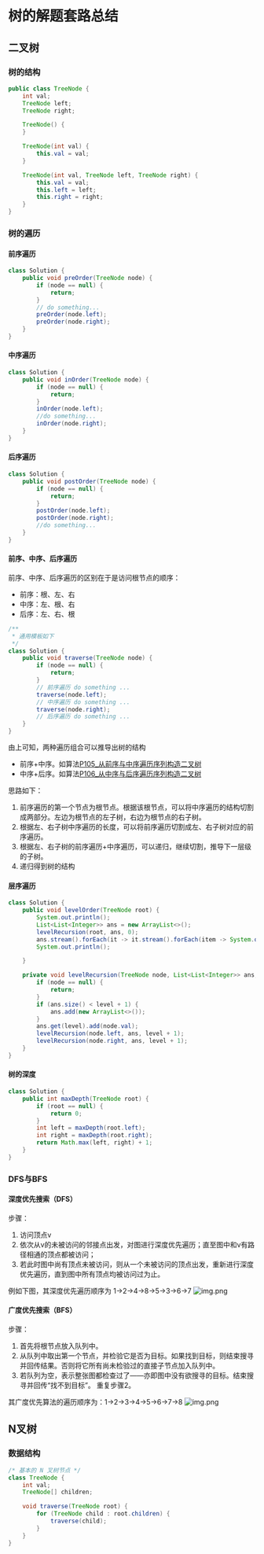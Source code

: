 # 树的解题套路总结

## 二叉树

### 树的结构

```java
public class TreeNode {
    int val;
    TreeNode left;
    TreeNode right;

    TreeNode() {
    }

    TreeNode(int val) {
        this.val = val;
    }

    TreeNode(int val, TreeNode left, TreeNode right) {
        this.val = val;
        this.left = left;
        this.right = right;
    }
}
```

### 树的遍历

#### 前序遍历

```java
class Solution {
    public void preOrder(TreeNode node) {
        if (node == null) {
            return;
        }
        // do something...
        preOrder(node.left);
        preOrder(node.right);
    }
}
```

#### 中序遍历

```java
class Solution {
    public void inOrder(TreeNode node) {
        if (node == null) {
            return;
        }
        inOrder(node.left);
        //do something...
        inOrder(node.right);
    }
}
```

#### 后序遍历

```java
class Solution {
    public void postOrder(TreeNode node) {
        if (node == null) {
            return;
        }
        postOrder(node.left);
        postOrder(node.right);
        //do something...
    }
}
```

#### 前序、中序、后序遍历

前序、中序、后序遍历的区别在于是访问根节点的顺序：

- 前序：根、左、右
- 中序：左、根、右
- 后序：左、右、根

```java
/**
 * 通用模板如下
 */
class Solution {
    public void traverse(TreeNode node) {
        if (node == null) {
            return;
        }
        // 前序遍历 do something ...
        traverse(node.left);
        // 中序遍历 do something ...
        traverse(node.right);
        // 后序遍历 do something ...
    }
}
```

由上可知，两种遍历组合可以推导出树的结构

- 前序+中序。如算法[P105_从前序与中序遍历序列构造二叉树](../content/P105_ConstructBinaryTreeFromPreorderAndInorderTraversal.md)
- 中序+后序。如算法[P106_从中序与后序遍历序列构造二叉树](../content/P106_ConstructBinaryTreeFromInorderAndPostorderTraversal.md)

思路如下：

1. 前序遍历的第一个节点为根节点。根据该根节点，可以将中序遍历的结构切割成两部分。左边为根节点的左子树，右边为根节点的右子树。
2. 根据左、右子树中序遍历的长度，可以将前序遍历切割成左、右子树对应的前序遍历。
3. 根据左、右子树的前序遍历+中序遍历，可以递归，继续切割，推导下一层级的子树。
4. 递归得到树的结构

#### 层序遍历

```java
class Solution {
    public void levelOrder(TreeNode root) {
        System.out.println();
        List<List<Integer>> ans = new ArrayList<>();
        levelRecursion(root, ans, 0);
        ans.stream().forEach(it -> it.stream().forEach(item -> System.out.print(item + " ")));
        System.out.println();

    }

    private void levelRecursion(TreeNode node, List<List<Integer>> ans, int level) {
        if (node == null) {
            return;
        }
        if (ans.size() < level + 1) {
            ans.add(new ArrayList<>());
        }
        ans.get(level).add(node.val);
        levelRecursion(node.left, ans, level + 1);
        levelRecursion(node.right, ans, level + 1);
    }
}
```

#### 树的深度

```java
class Solution {
    public int maxDepth(TreeNode root) {
        if (root == null) {
            return 0;
        }
        int left = maxDepth(root.left);
        int right = maxDepth(root.right);
        return Math.max(left, right) + 1;
    }
}
```

### DFS与BFS

#### 深度优先搜索（DFS）

步骤：

1. 访问顶点v
2. 依次从v的未被访问的邻接点出发，对图进行深度优先遍历；直至图中和v有路径相通的顶点都被访问；
3. 若此时图中尚有顶点未被访问，则从一个未被访问的顶点出发，重新进行深度优先遍历，直到图中所有顶点均被访问过为止。

例如下图，其深度优先遍历顺序为 1->2->4->8->5->3->6->7
![img.png](img/tree.png)

#### 广度优先搜索（BFS）

步骤：

1. 首先将根节点放入队列中。
2. 从队列中取出第一个节点，并检验它是否为目标。如果找到目标，则结束搜寻并回传结果。否则将它所有尚未检验过的直接子节点加入队列中。
3. 若队列为空，表示整张图都检查过了——亦即图中没有欲搜寻的目标。结束搜寻并回传“找不到目标”。 重复步骤2。

其广度优先算法的遍历顺序为：1->2->3->4->5->6->7->8
![img.png](img/tree.png)

## N叉树

### 数据结构

```java
/* 基本的 N 叉树节点 */
class TreeNode {
    int val;
    TreeNode[] children;

    void traverse(TreeNode root) {
        for (TreeNode child : root.children) {
            traverse(child);
        }
    }
}
```
